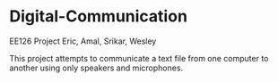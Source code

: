# Digital-Communication
EE126 Project
Eric, Amal, Srikar, Wesley

This project attempts to communicate a text file from one computer to another using only speakers and microphones.
